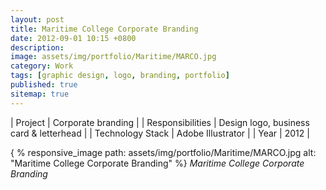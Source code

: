 ```yaml
---
layout: post
title: Maritime College Corporate Branding
date: 2012-09-01 10:15 +0800
description:
image: assets/img/portfolio/Maritime/MARCO.jpg
category: Work
tags: [graphic design, logo, branding, portfolio]
published: true
sitemap: true
---
```


| Project | Corporate branding |
| Responsibilities | Design logo, business card & letterhead |
| Technology Stack | Adobe Illustrator |
| Year | 2012 |

{ % responsive_image path: assets/img/portfolio/Maritime/MARCO.jpg alt: "Maritime College Corporate Branding" %}
*Maritime College Corporate Branding*

